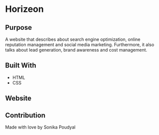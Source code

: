 # Horizeon

## Purpose
A website that describes about search engine optimization, online reputation management and social media marketing. Furthermore, it also talks about lead generation, brand awareness and cost management. 

## Built With
* HTML
* CSS

## Website 

## Contribution
Made with love by Sonika Poudyal 

